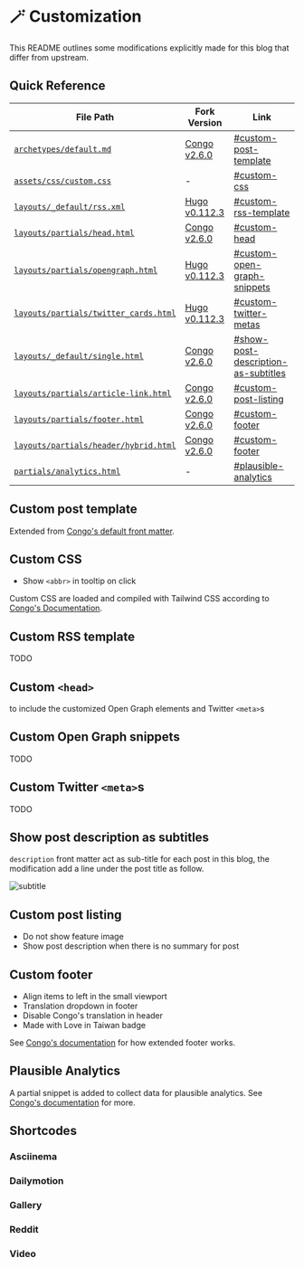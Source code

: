 # 🪄 Customization

This README outlines some modifications explicitly made for this blog that differ from upstream.

## Quick Reference

| File Path                                                            | Fork Version                                                                                                      | Link                                                                       |
| -------------------------------------------------------------------- | ----------------------------------------------------------------------------------------------------------------- | -------------------------------------------------------------------------- |
| [`archetypes/default.md`](../archetypes/default.md)                  | [Congo v2.6.0](https://github.com/jpanther/congo/blob/v2.6.0/archetypes/default.md)                               | [#custom-post-template](#custom-post-template)                             |
| [`assets/css/custom.css`](../assets/css/custom.css)                  | -                                                                                                                 | [#custom-css](#custom-css)                                                 |
| [`layouts/_default/rss.xml`](_default/rss.xml)                       | [Hugo v0.112.3](https://github.com/gohugoio/hugo/blob/v0.112.3/tpl/tplimpl/embedded/templates/_default/rss.xml)   | [#custom-rss-template](#custom-rss-template)                               |
| [`layouts/partials/head.html`](partials/head.html)                   | [Congo v2.6.0](https://github.com/jpanther/congo/blob/v2.6.0/layouts/partials/head.html)                          | [#custom-head](#custom-head)                                               |
| [`layouts/partials/opengraph.html`](partials/opengraph.html)         | [Hugo v0.112.3](https://github.com/gohugoio/hugo/blob/v0.112.3/tpl/tplimpl/embedded/templates/opengraph.html)     | [#custom-open-graph-snippets](#custom-open-graph-snippets)                 |
| [`layouts/partials/twitter_cards.html`](partials/twitter_cards.html) | [Hugo v0.112.3](https://github.com/gohugoio/hugo/blob/v0.112.3/tpl/tplimpl/embedded/templates/twitter_cards.html) | [#custom-twitter-metas](#custom-twitter-metas)                             |
| [`layouts/_default/single.html`](_default/single.html)               | [Congo v2.6.0](https://github.com/jpanther/congo/blob/v2.6.0/layouts/_default/single.html)                        | [#show-post-description-as-subtitles](#show-post-description-as-subtitles) |
| [`layouts/partials/article-link.html`](partials/article-link.html)   | [Congo v2.6.0](https://github.com/jpanther/congo/blob/v2.6.0/layouts/partials/article-link.html)                  | [#custom-post-listing](#custom-post-listing)                               |
| [`layouts/partials/footer.html`](partials/footer.html)               | [Congo v2.6.0](https://github.com/jpanther/congo/blob/v2.6.0/layouts/partials/footer.html)                        | [#custom-footer](#custom-footer)                                           |
| [`layouts/partials/header/hybrid.html`](partials/header/hybrid.html) | [Congo v2.6.0](https://github.com/jpanther/congo/blob/v2.6.0/layouts/partials/header/hybrid.html)                 | [#custom-footer](#custom-footer)                                           |
| [`partials/analytics.html`](partials/analytics.html)                 | -                                                                                                                 | [#plausible-analytics](#plausible-analytics)                               |

## Custom post template

Extended from [Congo's default front matter](https://jpanther.github.io/congo/docs/front-matter/).

## Custom CSS

- Show `<abbr>` in tooltip on click

Custom CSS are loaded and compiled with Tailwind CSS according to [Congo's Documentation](https://jpanther.github.io/congo/docs/advanced-customisation/#overriding-the-stylesheet).

## Custom RSS template

TODO

## Custom `<head>`

to include the customized Open Graph elements and Twitter `<meta>`s

## Custom Open Graph snippets

TODO

## Custom Twitter `<meta>`s

TODO

## Show post description as subtitles

`description` front matter act as sub-title for each post in this blog, the modification add a line under the post title as follow.

![subtitle](https://github.com/tomy0000000/blog/assets/23290356/28726984-9eba-4a85-9c23-a5e87be1c517)

## Custom post listing

- Do not show feature image
- Show post description when there is no summary for post

## Custom footer

- Align items to left in the small viewport
- Translation dropdown in footer
- Disable Congo's translation in header
- Made with Love in Taiwan badge

See [Congo's documentation](https://jpanther.github.io/congo/docs/partials/#head-and-footer) for how extended footer works.

## Plausible Analytics

A partial snippet is added to collect data for plausible analytics. See [Congo's documentation](https://jpanther.github.io/congo/docs/partials/#custom-analytics-providers) for more.

## Shortcodes

### Asciinema

### Dailymotion

### Gallery

### Reddit

### Video
